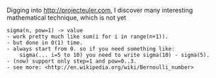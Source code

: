 Digging into <http://projecteuler.com>, I discover many interesting
mathematical technique, which is not yet

    sigma(n, pow=1) -> value
    - work pretty much like sum(i for i in range(n+1)).
    - but done in O(1) time.
    - always start from 0. so if you need something like:
        sigma(... i=5 to 10) you need to write sigma(10) - sigma(5).
    - (now) support only step=1 and pow=0..3.
    - see more: <http://en.wikipedia.org/wiki/Bernoulli_number>

